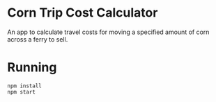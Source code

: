 # Corn Trip Cost Calculator

An app to calculate travel costs for moving a specified amount of corn across a ferry to sell.

# Running

```
npm install
npm start
```